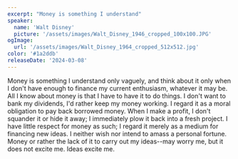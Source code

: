```yaml
---
excerpt: "Money is something I understand"
speaker:
  name: 'Walt Disney'
  picture: '/assets/images/Walt_Disney_1946_cropped_100x100.JPG'
ogImage:
  url: '/assets/images/Walt_Disney_1964_cropped_512x512.jpg'
color: '#1a2ddb'
releaseDate: '2024-03-08'
---
```

Money is something I understand only vaguely, and think about it only when I don't have enough to finance my current enthusiasm, whatever it may be. All I know about money is that I have to have it to do things. I don't want to bank my dividends, I'd rather keep my money working. I regard it as a moral obligation to pay back borrowed money. When I make a profit, I don't squander it or hide it away; I immediately plow it back into a fresh project. I have little respect for money as such; I regard it merely as a medium for financing new ideas. I neither wish nor intend to amass a personal fortune. Money or rather the lack of it to carry out my ideas--may worry me, but it does not excite me. Ideas excite me.
